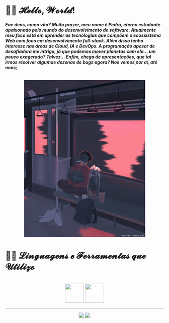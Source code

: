 <h1>🐱‍💻 𝓗𝓮𝓵𝓵𝓸, 𝓦𝓸𝓻𝓵𝓭!</h1>

<p><strong><em>Eae devs, como vão? Muito prazer, meu nome é Pedro, eterno estudante apaixonado pelo mundo do desenvolvimento de software. Atualmente meu foco está em aprender as tecnologias que compõem o ecossistema Web com foco em desenvolvimento full-stack. Além disso tenho interesse nas áreas de Cloud, IA e DevOps. A programação apesar de desafiadora me intriga, já que podemos mover planetas com ela... um pouco exagerado? Talvez... Enfim, chega de apresentações, que tal irmos resolver algumas dezenas de bugs agora? Nos vemos por aí, até mais;</em></strong></p><br>

<div align="center">
  <img src="./lofi.gif" />
</div>

<h1>🐱‍👓 𝓛𝓲𝓷𝓰𝓾𝓪𝓰𝓮𝓷𝓼 𝓮 𝓕𝓮𝓻𝓻𝓪𝓶𝓮𝓷𝓽𝓪𝓼 𝓺𝓾𝓮 𝓤𝓽𝓲𝓵𝓲𝔃𝓸</h1><br>
<div align="center">
  <img height="60em" width="60em" src="https://cdn.jsdelivr.net/gh/devicons/devicon@latest/icons/html5/html5-original.svg" />
  <img height="60em" width="60em" src="https://cdn.jsdelivr.net/gh/devicons/devicon@latest/icons/css3/css3-original.svg" />
</div>

<hr>

<div align="center">
  <img height="180em" src="https://github-readme-stats-yi.vercel.app//api?username=pedrootavio-yi&show_icons=true&theme=tokyonight&locale=pt-br"/>
  <img height="180em" src="https://github-readme-stats-yi.vercel.app//api/top-langs?username=pedrootavio-yi&layout=compact&show_icons=true&theme=tokyonight&locale=pt-br&custom_title=Ferramentas%20Mais%20Utilizadas" />
</div>

